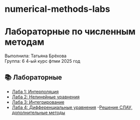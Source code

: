 # numerical-methods-labs
# Лабораторные по численным методам

Выполнила: Татьяна Брёхова  
Группа: 6 4-ый курс фпми 
2025 год

## 📚 Лабораторные

- [Лаба 1: Интерполяция](lab1-interpolation/)
- [Лаба 2: Нелинейные уравнения](lab2-nonlinear-equations/)
- [Лаба 3: Интегрирование](lab3-numerical-integration/)
- [Лаба 4: Дифференциальные уравнения](lab4-ode-solvers/)
-[Решение СЛАУ, дополнительные методы](additional-methods/)
